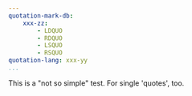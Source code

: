 ```yaml
---
quotation-mark-db:
    xxx-zz:
        - LDQUO
        - RDQUO
        - LSQUO
        - RSQUO
quotation-lang: xxx-yy
...
```


This is a "not so simple" test.
For single 'quotes', too.
